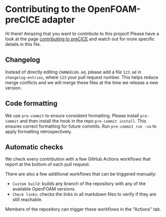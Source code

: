 # Contributing to the OpenFOAM-preCICE adapter

Hi there! Amazing that you want to contribute to this project!
Please have a look at the page [contributing to preCICE](https://precice.org/community-contribute-to-precice.html)
and watch out for more specific details in this file.

## Changelog

Instead of directly editing `CHANGELOG.md`, please add a file `123.md`
in `changelog-entries`, where `123` your pull request number. This helps reduce
merge conflicts and we will merge these files at the time we release a new version.

## Code formatting

We use `pre-commit` to ensure consistent formatting.
Please install `pre-commit` and then install the hook in the repo `pre-commit install`.
This ensures correct formatting for future commits.
Run `pre-commit run -va` to apply formatting retrospectively.

## Automatic checks

We check every contribution with a few GitHub Actions workflows that report at the bottom of each pull request.

There are also a few additional workflows that can be triggered manually:

- `Custom build`: builds any branch of the repository with any of the available OpenFOAM versions.
- `Check links`: checks the links in all markdown files to verify if they are still reachable.

Members of the repository can trigger these workflows in the "Actions" tab.
